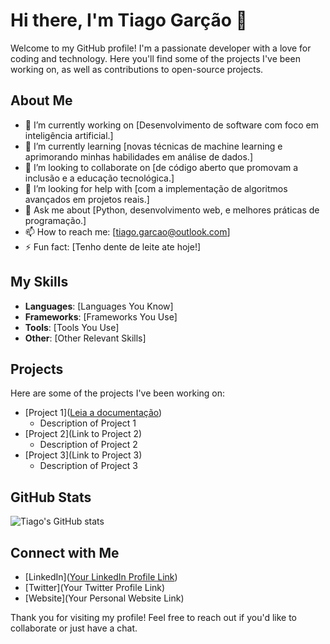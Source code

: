 # Hi there, I'm Tiago Garção 👋

Welcome to my GitHub profile! I'm a passionate developer with a love for coding and technology. Here you'll find some of the projects I've been working on, as well as contributions to open-source projects.

## About Me

- 🔭 I’m currently working on [Desenvolvimento de software com foco em inteligência artificial.]
- 🌱 I’m currently learning [novas técnicas de machine learning e aprimorando minhas habilidades em análise de dados.]
- 👯 I’m looking to collaborate on [de código aberto que promovam a inclusão e a educação tecnológica.]
- 🤔 I’m looking for help with [com a implementação de algoritmos avançados em projetos reais.]
- 💬 Ask me about [Python, desenvolvimento web, e melhores práticas de programação.]
- 📫 How to reach me: [tiago.garcao@outlook.com]
- ⚡ Fun fact: [Tenho dente de leite ate hoje!]

## My Skills

- **Languages**: [Languages You Know]
- **Frameworks**: [Frameworks You Use]
- **Tools**: [Tools You Use]
- **Other**: [Other Relevant Skills]

## Projects

Here are some of the projects I've been working on:

- [Project 1]([Leia a documentação](docs/documentacao.md))
  - Description of Project 1
- [Project 2](Link to Project 2)
  - Description of Project 2
- [Project 3](Link to Project 3)
  - Description of Project 3

## GitHub Stats

![Tiago's GitHub stats](https://github-readme-stats.vercel.app/api?username=TiagoGarcao&show_icons=true&theme=radical)

## Connect with Me

- [LinkedIn]([Your LinkedIn Profile Link](https://www.linkedin.com/in/tiagogarcao/))
- [Twitter](Your Twitter Profile Link)
- [Website](Your Personal Website Link)

Thank you for visiting my profile! Feel free to reach out if you'd like to collaborate or just have a chat.
